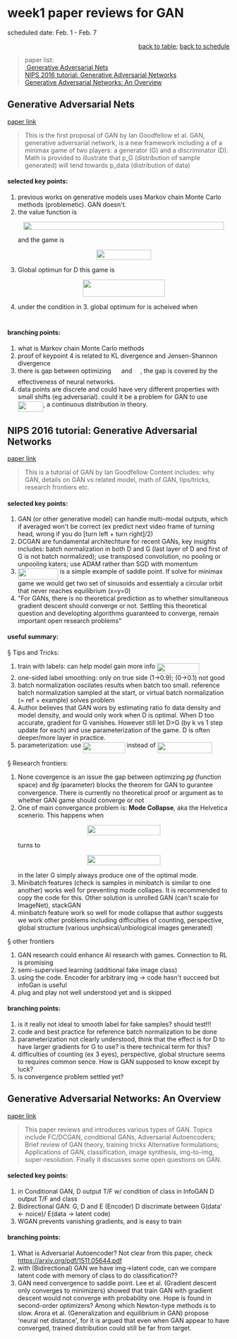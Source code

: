 
# week1 paper reviews for GAN
scheduled date: Feb. 1 - Feb. 7
<p align="right">  
<a href="README.md">back to table</a>; <a href="../README.md/#weekly-schedule">back to schedule</a>
</p>

> paper list:  
[ Generative Adversarial Nets ](#Generative-Adversarial-Nets)  
[NIPS 2016 tutorial: Generative Adversarial Networks](#NIPS-2016-tutorial-Generative-Adversarial-Networks)  
[Generative Adversarial Networks: An Overview ](#Generative-Adversarial-Networks-An-Overview)  


## Generative Adversarial Nets     
[paper link](https://arxiv.org/abs/1406.2661)

> This is the first proposal of GAN by Ian Goodfellow et al. 
> GAN, generative adversarial network, is a new framework including a of a minimax game of two players: a generator (G) and a discriminator (D). 
> Math is provided to illustrate that p_G (distribution of sample generated) will tend towards p_data (distribution of data)

#### selected key points:
1. previous works on generative models uses Markov chain Monte Carlo methods (problemetic). GAN doesn't.
2. the value function is <p align="center"><img src="/raw_efforts/paper_review/tex/13aed6a8e67d831b164d183c852a7ae5.svg?invert_in_darkmode&sanitize=true" align=middle width=454.93576095pt height=18.17354385pt/></p> and the game is <p align="center"><img src="/raw_efforts/paper_review/tex/eee58ae08fc4112f8c8c041ef77899ed.svg?invert_in_darkmode&sanitize=true" align=middle width=123.79459784999999pt height=22.931502pt/></p>
3. Global optimun for D this game is <p align="center"><img src="/raw_efforts/paper_review/tex/5a47a14be8ab8056045b018a263e9556.svg?invert_in_darkmode&sanitize=true" align=middle width=186.26920785pt height=39.428498999999995pt/></p> 
4. under the condition in 3. global optimum for is acheived when <img src="/raw_efforts/paper_review/tex/2e67499e7826e2612a2cd14ece14eae9.svg?invert_in_darkmode&sanitize=true" align=middle width=72.17626349999998pt height=14.15524440000002pt/>
#### branching points:
1. what is Markov chain Monte Carlo methods 
2. proof of keypoint 4 is related to KL divergence and Jensen-Shannon divergence
3. there is gap between optimizing <img src="/raw_efforts/paper_review/tex/c792a6f8388d7a9d1305e9cbd7aabed2.svg?invert_in_darkmode&sanitize=true" align=middle width=15.09653639999999pt height=14.15524440000002pt/> and <img src="/raw_efforts/paper_review/tex/442b66a193e68f9acbebdc7d3d04a580.svg?invert_in_darkmode&sanitize=true" align=middle width=14.54286239999999pt height=22.831056599999986pt/>, the gap is covered by the effectiveness of neural networks.
4. data points are discrete and could have very different properties with small shifts (eg adversarial). could it be a problem for GAN to use <img src="/raw_efforts/paper_review/tex/a8b88154842060731b33a4a01984e7fd.svg?invert_in_darkmode&sanitize=true" align=middle width=57.34250939999999pt height=24.65753399999998pt/>, a continuous distribution in theory.

## NIPS 2016 tutorial: Generative Adversarial Networks 
[paper link](https://arxiv.org/pdf/1701.00160.pdf)
> This is a tutorial of GAN by Ian Goodfellow
> Content includes: why GAN, details on GAN vs related model, math of GAN, tips/tricks, research frontiers etc.

#### selected key points:
1. GAN (or other generative model) can handle multi-modal outputs, which if averaged won't be correct (ex predict next video frame of turning head, wrong if you do [turn left + turn right]/2)
2. DCGAN are fundamental architechture for recent GANs, key insights includes: batch normalization in both D and G (last layer of D and first of G is not batch normalized); use transposed convolution, no pooling or unpooling katers; use ADAM rather than SGD with momentum  
3. <img src="/raw_efforts/paper_review/tex/4d2791386c95386ce91fa568e0e38dcb.svg?invert_in_darkmode&sanitize=true" align=middle width=91.33938494999998pt height=24.65753399999998pt/> is a simple example of saddle point. If solve for minimax game we would get two set of sinusoids and essentialy a circular orbit that never reaches equilibrium (x=y=0) 
4. "For GANs, there is no theoretical prediction as to whether simultaneous gradient descent should converge or not. Settling this theoretical question and developting algorithms guaranteed to converge, remain important open research problems"

#### useful summary:
§ Tips and Tricks: 
1. train with labels: can help model gain more info  <img src="/raw_efforts/paper_review/tex/141e64b7091b33a92d538be07e0f1e3f.svg?invert_in_darkmode&sanitize=true" align=middle width=95.34154739999998pt height=24.65753399999998pt/>
2. one-sided label smoothing: only on true side (1->0.9); (0->0.1) not good  
3. batch normalization oscilates results when batch too small. reference batch normalization sampled at the start, or virtual batch normalization (= ref + example) solves problem  
4. Author believes that GAN wors by estimating ratio fo data density and model density, and would only work when D is optimal. When D too accurate, gradient for G vanishes. However still let D>G (by k vs 1 step update for each) and use parameterization of the game. D is often deeper/more layer in practice.   
5. parameterization: use <img src="/raw_efforts/paper_review/tex/141e64b7091b33a92d538be07e0f1e3f.svg?invert_in_darkmode&sanitize=true" align=middle width=95.34154739999998pt height=24.65753399999998pt/> instead of <img src="/raw_efforts/paper_review/tex/93e7703ad507269d13c05e707bca0105.svg?invert_in_darkmode&sanitize=true" align=middle width=123.65194709999999pt height=24.65753399999998pt/>    

§ Research frontiers:  
1. None covergence is an issue the gap between optimizing 𝑝𝑔 (function space) and 𝜃𝑔 (parameter) blocks the theorem for GAN to gurantee convergence. There is currently no theoretical proof or argument as to whether GAN game should converge or not  
2. One of main convergance problem is: **Mode Collapse**, aka the Helvetica scenerio. This happens when <p align="center"><img src="/raw_efforts/paper_review/tex/e88d5bbf53a01c696fba7884c38aad4e.svg?invert_in_darkmode&sanitize=true" align=middle width=166.1939598pt height=22.931502pt/></p> turns to <p align="center"><img src="/raw_efforts/paper_review/tex/89f6a308e37ba2a1e208c4cc66ae4e7f.svg?invert_in_darkmode&sanitize=true" align=middle width=166.1939598pt height=22.931502pt/></p> in the later G simply always produce one of the optimal mode.  
3. Minibatch features (check is samples in minibatch is similar to one another) works well for preventing mode collapes. It is recommended to copy the code for this. Other solution is unrolled GAN (can't scale for ImageNet), stackGAN  
4. minibatch feature work so well for mode collapse that author suggests we work other problems including difficulties of counting, perspective, global structure (various unphsical/unbiological images generated)   

§ other frontiers  
1. GAN research could enhance AI research with games. Connection to RL is promising  
2. semi-supervised learning (additional fake image class)  
3. using the code. Encoder for arbitrary img -> code hasn't succeed but infoGan is useful  
4. plug and play not well understood yet and is skipped  

#### branching points:
1. is it really not ideal to smooth label for fake samples? should test!!!
2. code and best practice for reference batch normalization to be done
3. parameterization not clearly understood, think that the effect is for D to have larger gradients for G to use? is there technical term for this?
4. difficulties of counting (ex 3 eyes), perspective, global structure seems to requires common sence. How is GAN supposed to know except by luck?
5. is convergence problem settled yet?



## Generative Adversarial Networks: An Overview 
[paper link]( https://arxiv.org/pdf/1710.07035.pdf)
>This paper reviews and introduces various types of GAN.
>Topics include FC/DCGAN, conditional GANs, Adversarial Autoencoders; 
>Brief review of GAN theory, training tricks Alternative formulations; Applications of GAN, classification, image synthesis, img-to-img, super-resolution. 
>Finally it discusses some open questions on GAN. 

#### selected key points:
1.  in Conditional GAN, D output T/F w/ condition of class
in InfoGAN D output T/F and class
2. Bidirectional GAN: G, D and E (Encoder)
    D discrimate between G(data' <- noice)/ E(data -> latent code)
3. WGAN prevents vanishing gradients, and is easy to train

#### branching points:
1. What is Adversarial Autoencoder? Not clear from this paper, check https://arxiv.org/pdf/1511.05644.pdf
2. with (Bidirectional) GAN we have img->latent code, can we compare latent code with memory of class to do classification??
3. GAN need convergence to saddle point. Lee et al. (Gradient descent only converges to minimizers) showed that train GAN with gradient descent would not converge with probability one. Hope is found in second-order optimizers? Among which Newton-type methods is to slow. Arora et al. (Generalization and equilibrium in GAN) propose 'neural net distance', for it is argued that even when GAN appear to have converged, trained distribution could still be far from target.